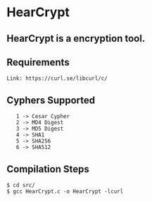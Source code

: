 # HearCrypt

## HearCrypt is a encryption tool.


## Requirements

```
Link: https://curl.se/libcurl/c/
```
## Cyphers Supported 

```
   1 -> Cesar Cypher
   2 -> MD4 Digest  
   3 -> MD5 Digest  
   4 -> SHA1        
   5 -> SHA256      
   6 -> SHA512      

```
 
## Compilation Steps

```
$ cd src/
$ gcc HearCrypt.c -o HearCrypt -lcurl
```
